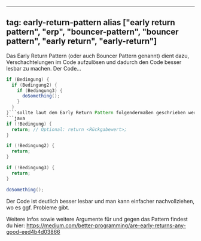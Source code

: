 
---
tag: early-return-pattern
alias ["early return pattern", "erp", "bouncer-pattern", "bouncer pattern", "early return", "early-return"]
---

Das Early Return Pattern (oder auch Bouncer Pattern genannt) dient dazu, Verschachtelungen im Code aufzulösen und dadurch den Code besser lesbar zu machen.
Der Code...
```java
if (Bedingung) {
  if (Bedingung2) {
    if (Bedingung3) {
      doSomething();
    }
  }
}```sollte laut dem Early Return Pattern folgendermaßen geschrieben werden:
```java
if (!Bedingung) {
  return; // Optional: return <Rückgabewert>;
}

if (!Bedingung2) {
  return;
}

if (!Bedingung3) {
  return;
}

doSomething();
```
Der Code ist deutlich besser lesbar und man kann einfacher nachvollziehen, wo es ggf. Probleme gibt.

Weitere Infos sowie weitere Argumente für und gegen das Pattern findest du hier: <https://medium.com/better-programming/are-early-returns-any-good-eed4b4d03866>
